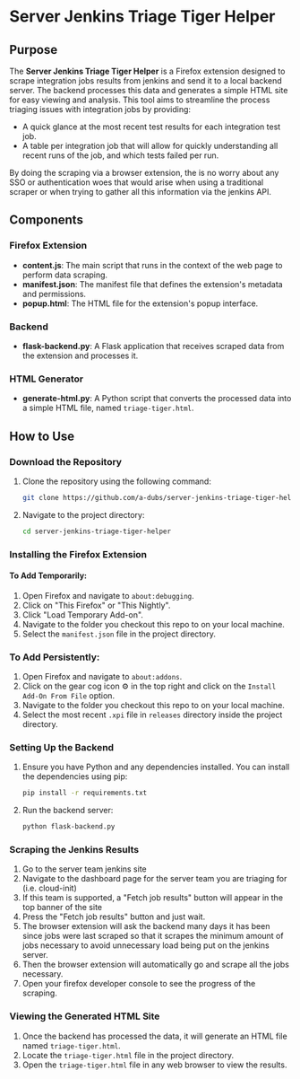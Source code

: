 # Server Jenkins Triage Tiger Helper

## Purpose
The **Server Jenkins Triage Tiger Helper** is a Firefox extension designed to scrape integration jobs results from jenkins and send it to a local backend server.
The backend processes this data and generates a simple HTML site for easy viewing and analysis. 
This tool aims to streamline the process triaging issues with integration jobs by providing:
 - A quick glance at the most recent test results for each integration test job.
 - A table per integration job that will allow for quickly understanding all recent runs of the job, and which tests failed per run.

By doing the scraping via a browser extension, the is no worry about any SSO or authentication woes that would arise when using a traditional scraper 
or when trying to gather all this information via the jenkins API.


## Components
### Firefox Extension
- **content.js**: The main script that runs in the context of the web page to perform data scraping.
- **manifest.json**: The manifest file that defines the extension's metadata and permissions.
- **popup.html**: The HTML file for the extension's popup interface.

### Backend
- **flask-backend.py**: A Flask application that receives scraped data from the extension and processes it.

### HTML Generator
- **generate-html.py**: A Python script that converts the processed data into a simple HTML file, named `triage-tiger.html`.

## How to Use

### Download the Repository
1. Clone the repository using the following command:
   ```bash
   git clone https://github.com/a-dubs/server-jenkins-triage-tiger-helper.git
   ```
2. Navigate to the project directory:
   ```bash
   cd server-jenkins-triage-tiger-helper
   ```

### Installing the Firefox Extension

#### To Add Temporarily:
1. Open Firefox and navigate to `about:debugging`.
2. Click on "This Firefox" or "This Nightly".
3. Click "Load Temporary Add-on".
4. Navigate to the folder you checkout this repo to on your local machine.
5. Select the `manifest.json` file in the project directory.

### To Add Persistently:
1. Open Firefox and navigate to `about:addons`.
2. Click on the gear cog icon ⚙️ in the top right and click on the `Install Add-On From File` option.
3. Navigate to the folder you checkout this repo to on your local machine.
5. Select the most recent `.xpi` file in `releases` directory inside the project directory.

### Setting Up the Backend
1. Ensure you have Python and any dependencies installed. You can install the dependencies using pip:
   ```bash
   pip install -r requirements.txt
   ```
2. Run the backend server:
   ```bash
   python flask-backend.py
   ```

### Scraping the Jenkins Results
1. Go to the server team jenkins site
2. Navigate to the dashboard page for the server team you are triaging for (i.e. cloud-init)
3. If this team is supported, a "Fetch job results" button will appear in the top banner of the site
4. Press the "Fetch job results" button and just wait.
5. The browser extension will ask the backend many days it has been since jobs were last scraped so that it scrapes the minimum amount of jobs necessary to avoid unnecessary load being put on the jenkins server.
6. Then the browser extension will automatically go and scrape all the jobs necessary.
7. Open your firefox developer console to see the progress of the scraping.

### Viewing the Generated HTML Site
1. Once the backend has processed the data, it will generate an HTML file named `triage-tiger.html`.
2. Locate the `triage-tiger.html` file in the project directory.
3. Open the `triage-tiger.html` file in any web browser to view the results.
